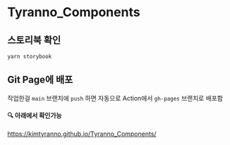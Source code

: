 # Tyranno_Components

## 스토리북 확인
```yarn storybook```

## Git Page에 배포
작업한걸 ```main``` 브랜치에 ```push``` 하면 자동으로 Action에서 ```gh-pages``` 브랜치로 배포함

#### 🔍 아래에서 확인가능
https://kimtyranno.github.io/Tyranno_Components/
